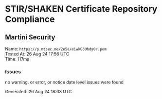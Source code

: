 # STIR/SHAKEN Certificate Repository Compliance

## Martini Security

Name: `https://p.mtsec.me/2e5a/eiwkG3Uhdy0r.pem`\
Tested At: 26 Aug 24 17:56 UTC\
Time: 117ms

### Issues

no warning, or error, or notice date level issues were found

Generated: 26 Aug 24 18:03 UTC